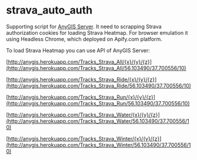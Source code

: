 # strava_auto_auth

Supporting script for [AnyGIS Server][00]. It need to scrapping Strava authorization cookies for loading Strava Heatmap. For browser emulation it using Headless Chrome, which deployed on Apify.com platform.

To load Strava Heatmap you can use API of AnyGIS Server:


[http://anygis.herokuapp.com/Tracks_Strava_All/{x}/{y}/{z}](http://anygis.herokuapp.com/Tracks_Strava_All/56.103490/37.700556/10)

[http://anygis.herokuapp.com/Tracks_Strava_Ride/{x}/{y}/{z}](http://anygis.herokuapp.com/Tracks_Strava_Ride/56.103490/37.700556/10)

[http://anygis.herokuapp.com/Tracks_Strava_Run/{x}/{y}/{z}](http://anygis.herokuapp.com/Tracks_Strava_Run/56.103490/37.700556/10)

[http://anygis.herokuapp.com/Tracks_Strava_Water/{x}/{y}/{z}](http://anygis.herokuapp.com/Tracks_Strava_Water/56.103490/37.700556/10)

[http://anygis.herokuapp.com/Tracks_Strava_Winter/{x}/{y}/{z}](http://anygis.herokuapp.com/Tracks_Strava_Winter/56.103490/37.700556/10)



[00]: https://github.com/nnngrach/AnyGIS_server